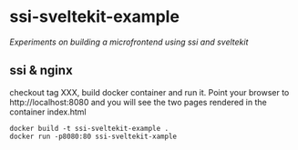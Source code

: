 ssi-sveltekit-example
=====================

_Experiments on building a microfrontend using ssi and sveltekit_

ssi & nginx
-----------

checkout tag XXX, build docker container and run it. Point your browser to http://localhost:8080 and you will see the two pages rendered in the container index.html 
```shell 
docker build -t ssi-sveltekit-example .
docker run -p8080:80 ssi-sveltekit-xample
```
